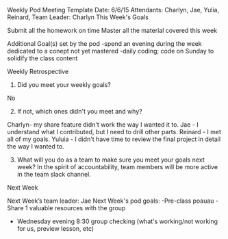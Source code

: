 Weekly Pod Meeting Template
Date: 6/6/15
Attendants: Charlyn, Jae, Yulia, Reinard, 
Team Leader: Charlyn
This Week's Goals

Submit all the homework on time
Master all the material covered this week

Additional Goal(s) set by the pod 
-spend an evening during the week dedicated to a conept not yet mastered
-daily coding; code on Sunday to solidify the class content

Weekly Retrospective

1. Did you meet your weekly goals?

 No 


2. If not, which ones didn't you meet and why?

 Charlyn- my share feature didn't work the way I wanted it to.
 Jae - I understand what I contributed, but I need to drill other parts.
 Reinard - I met all of my goals.
 Yuluia - I didn't have time to review the final project in detail the way I wanted to.
 
3. What will you do as a team to make sure you meet your goals next week?
In the spirit of accountability, team members will be more active in the team slack channel.

Next Week

Next Week’s team leader: Jae
Next Week's pod goals:
-Pre-class poauau
-Share 1 valuable resources with the group
- Wednesday evening 8:30 group checking (what's working/not working for us, preview lesson, etc)
